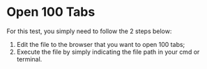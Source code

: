 # Open 100 Tabs
For this test, you simply need to follow the 2 steps below:
 1. Edit the file to the browser that you want to open 100 tabs;
 2. Execute the file by simply indicating the file path in your cmd or terminal.